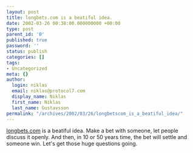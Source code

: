 ```yaml
---
layout: post
title: longbets.com is a beatiful idea.
date: 2002-03-26 00:38:00.000000000 +00:00
type: post
parent_id: '0'
published: true
password: ''
status: publish
categories: []
tags:
- Uncategorized
meta: {}
author:
  login: niklas
  email: niklas@protocol7.com
  display_name: Niklas
  first_name: Niklas
  last_name: Gustavsson
permalink: "/archives/2002/03/26/longbetscom_is_a_beatiful_idea/"
---
```

[longbets.com](http://www.longbets.org/) is a beatiful idea. Make a bet with someone, let people discuss it openly. And then, in 10 or 50 years time, the bet will settle and someone win. Let's get those huge questions going.

